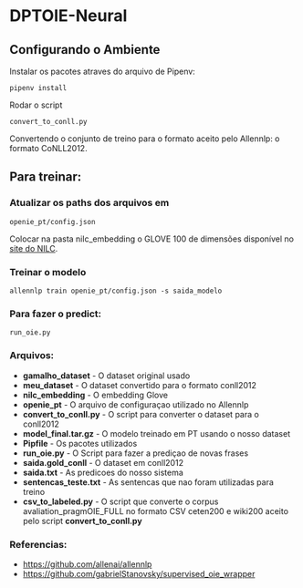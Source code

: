 # DPTOIE-Neural

## Configurando o Ambiente

Instalar os pacotes atraves do arquivo de Pipenv:
````
pipenv install
````
Rodar o script
```
convert_to_conll.py
```
Convertendo o conjunto de treino para o formato aceito pelo Allennlp: o formato CoNLL2012.

## Para treinar:

### Atualizar os paths dos arquivos em 
```
openie_pt/config.json
```

Colocar na pasta nilc_embedding o GLOVE 100 de dimensões disponível no [site do NILC](http://nilc.icmc.usp.br/embeddings).

### Treinar o modelo
````
allennlp train openie_pt/config.json -s saida_modelo
````
### Para fazer o predict:
````
run_oie.py
````
### Arquivos:
* **gamalho_dataset** - O dataset original usado
* **meu_dataset** - O dataset convertido para o formato conll2012
* **nilc_embedding** - O embedding Glove
* **openie_pt** - O arquivo de configuraçao utilizado no Allennlp
* **convert_to_conll.py** - O script para converter o dataset para o conll2012
* **model_final.tar.gz** - O modelo treinado em PT usando o nosso dataset
* **Pipfile** - Os pacotes utilizados
* **run_oie.py** - O Script para fazer a prediçao de novas frases
* **saida.gold_conll** - O dataset em conll2012
* **saida.txt** - As predicoes do nosso sistema
* **sentencas_teste.txt** - As sentencas que nao foram utilizadas para treino
* **csv_to_labeled.py** - O script que converte o corpus avaliation_pragmOIE_FULL no formato CSV ceten200 e wiki200 aceito pelo script **convert_to_conll.py**


### Referencias:
* https://github.com/allenai/allennlp
* https://github.com/gabrielStanovsky/supervised_oie_wrapper
